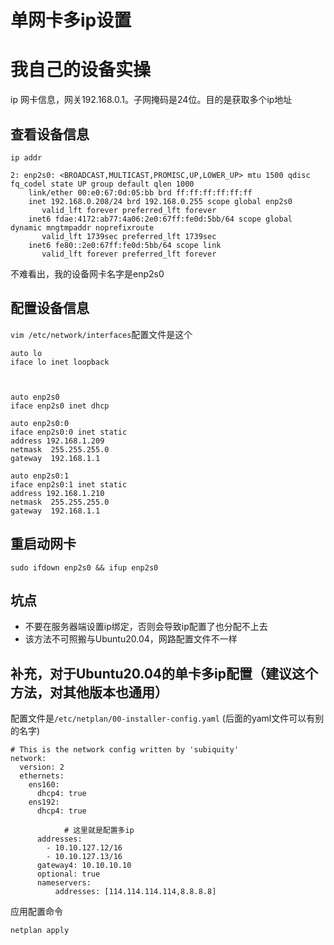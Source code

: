 # 单网卡多ip设置





# 我自己的设备实操

ip 网卡信息，网关192.168.0.1。子网掩码是24位。目的是获取多个ip地址

## 查看设备信息

`ip addr`

```
2: enp2s0: <BROADCAST,MULTICAST,PROMISC,UP,LOWER_UP> mtu 1500 qdisc fq_codel state UP group default qlen 1000
    link/ether 00:e0:67:0d:05:bb brd ff:ff:ff:ff:ff:ff
    inet 192.168.0.208/24 brd 192.168.0.255 scope global enp2s0
       valid_lft forever preferred_lft forever
    inet6 fdae:4172:ab77:4a06:2e0:67ff:fe0d:5bb/64 scope global dynamic mngtmpaddr noprefixroute 
       valid_lft 1739sec preferred_lft 1739sec
    inet6 fe80::2e0:67ff:fe0d:5bb/64 scope link 
       valid_lft forever preferred_lft forever
```

不难看出，我的设备网卡名字是enp2s0



## 配置设备信息

`vim /etc/network/interfaces`配置文件是这个

```
auto lo
iface lo inet loopback



auto enp2s0
iface enp2s0 inet dhcp

auto enp2s0:0
iface enp2s0:0 inet static
address 192.168.1.209
netmask  255.255.255.0
gateway  192.168.1.1

auto enp2s0:1
iface enp2s0:1 inet static
address 192.168.1.210
netmask  255.255.255.0
gateway  192.168.1.1
```



## 重启动网卡

```
sudo ifdown enp2s0 && ifup enp2s0
```



## 坑点

- 不要在服务器端设置ip绑定，否则会导致ip配置了也分配不上去
- 该方法不可照搬与Ubuntu20.04，网路配置文件不一样







## 补充，对于Ubuntu20.04的单卡多ip配置（建议这个方法，对其他版本也通用）

配置文件是`/etc/netplan/00-installer-config.yaml` (后面的yaml文件可以有别的名字)

```
# This is the network config written by 'subiquity'
network:
  version: 2
  ethernets:
    ens160:
      dhcp4: true
    ens192:
      dhcp4: true
			
			# 这里就是配置多ip
      addresses:   
        - 10.10.127.12/16
        - 10.10.127.13/16
      gateway4: 10.10.10.10
      optional: true
      nameservers:
          addresses: [114.114.114.114,8.8.8.8]
```



应用配置命令

```
netplan apply  
```














